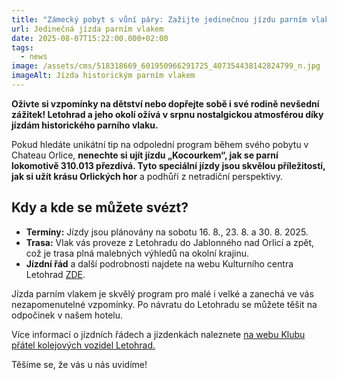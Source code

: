 ```yaml
---
title: "Zámecký pobyt s vůní páry: Zažijte jedinečnou jízdu parním vlakem!"
url: Jedinečná jízda parním vlakem
date: 2025-08-07T15:22:00.000+02:00
tags:
  - news
image: /assets/cms/518318669_601950966291725_407354438142824799_n.jpg
imageAlt: Jízda historickým parním vlakem
---
```

**Oživte si vzpomínky na dětství nebo dopřejte sobě i své rodině nevšední zážitek! Letohrad a jeho okolí ožívá v
srpnu nostalgickou atmosférou díky jízdám historického parního vlaku.**

Pokud hledáte unikátní tip na odpolední program během svého pobytu v Chateau Orlice, **nenechte si ujít
jízdu „Kocourkem“, jak se parní lokomotivě 310.013 přezdívá. Tyto speciální jízdy jsou skvělou příležitostí, jak si užít krásu Orlických hor** a podhůří z netradiční perspektivy.

## Kdy a kde se můžete svézt?

* **Termíny:** Jízdy jsou plánovány na sobotu 16. 8., 23. 8. a 30. 8. 2025.
* **Trasa:** Vlak vás proveze z Letohradu do Jablonného nad Orlicí a zpět, což je trasa plná
  malebných výhledů na okolní krajinu.
* **Jízdní řád** a další podrobnosti najdete na webu Kulturního centra Letohrad [ZDE](https://www.kcl.letohrad.eu/vismo/kalendar-detail.asp?id=706856).

Jízda parním vlakem je skvělý program pro malé i velké a zanechá ve vás nezapomenutelné vzpomínky. Po návratu do Letohradu se můžete těšit na odpočinek v našem hotelu.

Více informací o jízdních řádech a jízdenkách naleznete [na webu Klubu přátel kolejových vozidel Letohrad.](https://vlaky.pardubickykraj.cz/)

Těšíme se, že vás u nás uvidíme!
